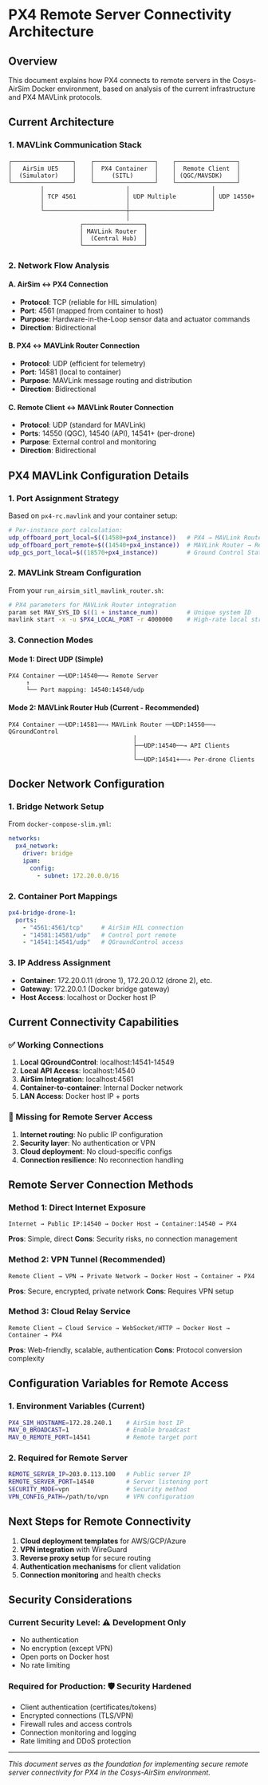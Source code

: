# PX4 Remote Server Connectivity Architecture

## Overview
This document explains how PX4 connects to remote servers in the Cosys-AirSim Docker environment, based on analysis of the current infrastructure and PX4 MAVLink protocols.

## Current Architecture

### 1. MAVLink Communication Stack

```
┌─────────────────┐    ┌─────────────────┐    ┌─────────────────┐
│   AirSim UE5    │    │  PX4 Container  │    │  Remote Client  │
│  (Simulator)    │    │     (SITL)      │    │ (QGC/MAVSDK)    │
└─────────────────┘    └─────────────────┘    └─────────────────┘
         │                       │                       │
         │ TCP 4561              │ UDP Multiple          │ UDP 14550+
         │                       │                       │
         └───────────────────────┼───────────────────────┘
                                 │
                    ┌─────────────────┐
                    │ MAVLink Router  │
                    │  (Central Hub)  │
                    └─────────────────┘
```

### 2. Network Flow Analysis

#### A. AirSim ↔ PX4 Connection
- **Protocol**: TCP (reliable for HIL simulation)
- **Port**: 4561 (mapped from container to host)
- **Purpose**: Hardware-in-the-Loop sensor data and actuator commands
- **Direction**: Bidirectional

#### B. PX4 ↔ MAVLink Router Connection  
- **Protocol**: UDP (efficient for telemetry)
- **Port**: 14581 (local to container)
- **Purpose**: MAVLink message routing and distribution
- **Direction**: Bidirectional

#### C. Remote Client ↔ MAVLink Router Connection
- **Protocol**: UDP (standard for MAVLink)
- **Ports**: 14550 (QGC), 14540 (API), 14541+ (per-drone)
- **Purpose**: External control and monitoring
- **Direction**: Bidirectional

## PX4 MAVLink Configuration Details

### 1. Port Assignment Strategy
Based on `px4-rc.mavlink` and your container setup:

```bash
# Per-instance port calculation:
udp_offboard_port_local=$((14580+px4_instance))   # PX4 → MAVLink Router
udp_offboard_port_remote=$((14540+px4_instance))  # MAVLink Router → Remote
udp_gcs_port_local=$((18570+px4_instance))        # Ground Control Station
```

### 2. MAVLink Stream Configuration
From your `run_airsim_sitl_mavlink_router.sh`:

```bash
# PX4 parameters for MAVLink Router integration
param set MAV_SYS_ID $((1 + instance_num))        # Unique system ID
mavlink start -x -u $PX4_LOCAL_PORT -r 4000000    # High-rate local stream
```

### 3. Connection Modes

#### Mode 1: Direct UDP (Simple)
```
PX4 Container ──UDP:14540──→ Remote Server
     ↑
     └── Port mapping: 14540:14540/udp
```

#### Mode 2: MAVLink Router Hub (Current - Recommended)
```
PX4 Container ──UDP:14581──→ MAVLink Router ──UDP:14550──→ QGroundControl
                                   │
                                   ├──UDP:14540──→ API Clients
                                   │
                                   └──UDP:14541+──→ Per-drone Clients
```

## Docker Network Configuration

### 1. Bridge Network Setup
From `docker-compose-slim.yml`:

```yaml
networks:
  px4_network:
    driver: bridge
    ipam:
      config:
        - subnet: 172.20.0.0/16
```

### 2. Container Port Mappings
```yaml
px4-bridge-drone-1:
  ports:
    - "4561:4561/tcp"     # AirSim HIL connection
    - "14581:14581/udp"   # Control port remote
    - "14541:14541/udp"   # QGroundControl access
```

### 3. IP Address Assignment
- **Container**: 172.20.0.11 (drone 1), 172.20.0.12 (drone 2), etc.
- **Gateway**: 172.20.0.1 (Docker bridge gateway)
- **Host Access**: localhost or Docker host IP

## Current Connectivity Capabilities

### ✅ Working Connections
1. **Local QGroundControl**: localhost:14541-14549
2. **Local API Access**: localhost:14540
3. **AirSim Integration**: localhost:4561
4. **Container-to-container**: Internal Docker network
5. **LAN Access**: Docker host IP + ports

### 🔧 Missing for Remote Server Access
1. **Internet routing**: No public IP configuration
2. **Security layer**: No authentication or VPN
3. **Cloud deployment**: No cloud-specific configs
4. **Connection resilience**: No reconnection handling

## Remote Server Connection Methods

### Method 1: Direct Internet Exposure
```
Internet → Public IP:14540 → Docker Host → Container:14540 → PX4
```

**Pros**: Simple, direct
**Cons**: Security risks, no connection management

### Method 2: VPN Tunnel (Recommended)
```
Remote Client → VPN → Private Network → Docker Host → Container → PX4
```

**Pros**: Secure, encrypted, private network
**Cons**: Requires VPN setup

### Method 3: Cloud Relay Service
```
Remote Client → Cloud Service → WebSocket/HTTP → Docker Host → Container → PX4
```

**Pros**: Web-friendly, scalable, authentication
**Cons**: Protocol conversion complexity

## Configuration Variables for Remote Access

### 1. Environment Variables (Current)
```bash
PX4_SIM_HOSTNAME=172.28.240.1    # AirSim host IP
MAV_0_BROADCAST=1                # Enable broadcast
MAV_0_REMOTE_PORT=14541          # Remote target port
```

### 2. Required for Remote Server
```bash
REMOTE_SERVER_IP=203.0.113.100   # Public server IP
REMOTE_SERVER_PORT=14540         # Server listening port
SECURITY_MODE=vpn                # Security method
VPN_CONFIG_PATH=/path/to/vpn     # VPN configuration
```

## Next Steps for Remote Connectivity

1. **Cloud deployment templates** for AWS/GCP/Azure
2. **VPN integration** with WireGuard
3. **Reverse proxy setup** for secure routing
4. **Authentication mechanisms** for client validation
5. **Connection monitoring** and health checks

## Security Considerations

### Current Security Level: ⚠️ Development Only
- No authentication
- No encryption (except VPN)
- Open ports on Docker host
- No rate limiting

### Required for Production: 🛡️ Security Hardened
- Client authentication (certificates/tokens)
- Encrypted connections (TLS/VPN)
- Firewall rules and access controls
- Connection monitoring and logging
- Rate limiting and DDoS protection

---

*This document serves as the foundation for implementing secure remote server connectivity for PX4 in the Cosys-AirSim environment.*